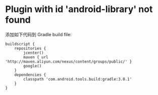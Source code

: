 
# Plugin with id 'android-library' not found

添加如下代码到 Gradle build file:
```
buildscript {
    repositories {
        jcenter()
        maven { url 'http://maven.aliyun.com/nexus/content/groups/public/' }
        google()
    }
    dependencies {
        classpath 'com.android.tools.build:gradle:3.0.1'
    }
}
```